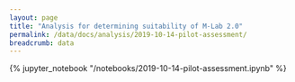 ```yaml
---
layout: page
title: "Analysis for determining suitability of M-Lab 2.0"
permalink: /data/docs/analysis/2019-10-14-pilot-assessment/
breadcrumb: data
---
```


{% jupyter_notebook "/notebooks/2019-10-14-pilot-assessment.ipynb" %}
